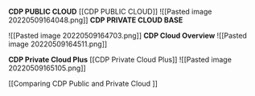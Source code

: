 **CDP PUBLIC CLOUD** 
[[CDP PUBLIC CLOUD]]
![[Pasted image 20220509164048.png]]
**CDP PRIVATE CLOUD BASE**

![[Pasted image 20220509164703.png]]
**CDP Cloud Overview**
![[Pasted image 20220509164511.png]]

**CDP Private Cloud Plus**
[[CDP Private Cloud Plus]]
![[Pasted image 20220509165105.png]]


[[Comparing CDP Public and Private Cloud ]]